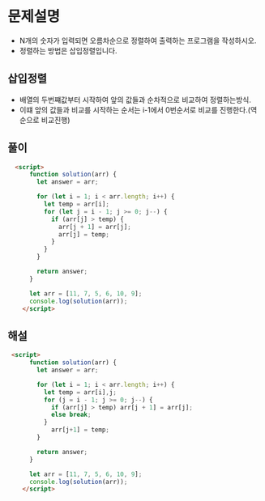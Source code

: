 # 문제설명
- N개의 숫자가 입력되면 오름차순으로 정렬하여 출력하는 프로그램을 작성하시오.
- 정렬하는 방법은 삽입정렬입니다.


## 삽입정렬
- 배열의 두번쨰값부터 시작하여 앞의 값들과 순차적으로 비교하여 정렬하는방식.
- 이떄 앞의 값들과 비교를 시작하는 순서는 i-1에서 0번순서로 비교를 진행한다.(역순으로 비교진행)


## 풀이
```html
  <script>
      function solution(arr) {
        let answer = arr;

        for (let i = 1; i < arr.length; i++) {
          let temp = arr[i];
          for (let j = i - 1; j >= 0; j--) {
            if (arr[j] > temp) {
              arr[j + 1] = arr[j];
              arr[j] = temp;  
            }
          }
        }

        return answer;
      }

      let arr = [11, 7, 5, 6, 10, 9];
      console.log(solution(arr));
    </script>
```


## 해설
```html
 <script>
      function solution(arr) {
        let answer = arr;

        for (let i = 1; i < arr.length; i++) {
          let temp = arr[i],j;
          for (j = i - 1; j >= 0; j--) {
            if (arr[j] > temp) arr[j + 1] = arr[j];
            else break;
          }
            arr[j+1] = temp;
        }

        return answer;
      }

      let arr = [11, 7, 5, 6, 10, 9];
      console.log(solution(arr));
    </script>
```
